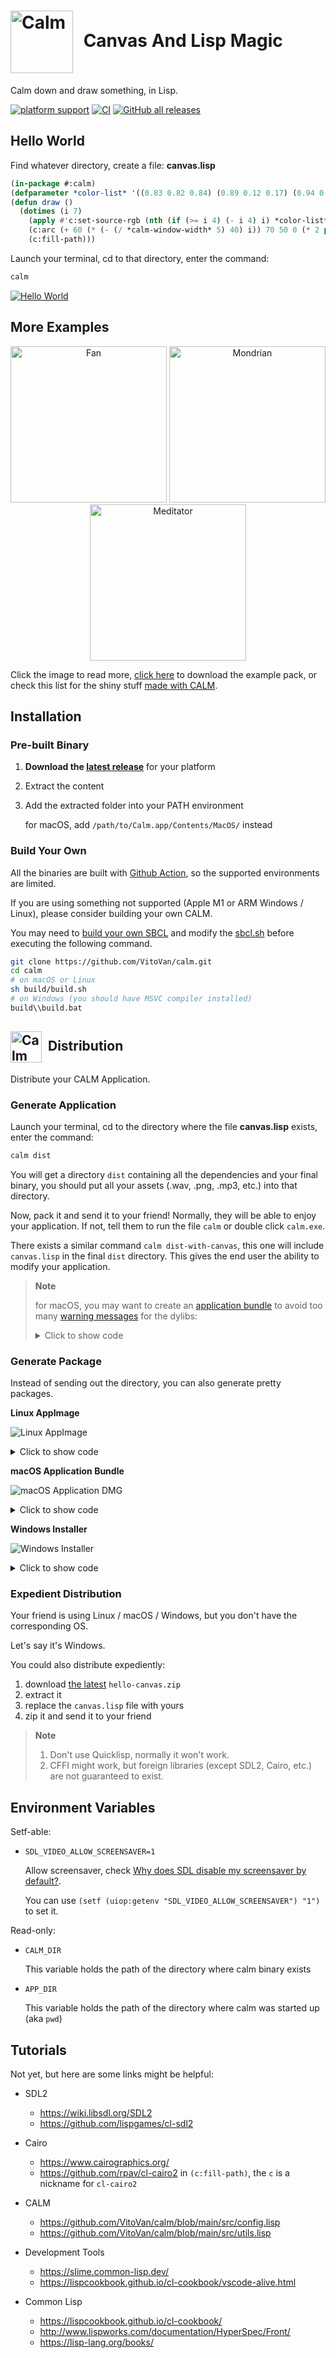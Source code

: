 # <img style="vertical-align:middle;margin-right:10px;" width="100" alt="Calm" src="./build/calm.png"> Canvas And Lisp Magic

Calm down and draw something, in Lisp.

[![platform support](https://img.shields.io/badge/Platform-Linux%20%7C%20macOS%20%7C%20Windows-blue.svg)](#installation) [![CI](https://github.com/VitoVan/calm/actions/workflows/calm.yml/badge.svg)](https://github.com/VitoVan/calm/actions/workflows/calm.yml) [![GitHub all releases](https://img.shields.io/github/downloads/vitovan/calm/total?color=green&label=Downloads&style=plastic)](https://github.com/VitoVan/calm/releases/latest)

## Hello World

Find whatever directory, create a file: **canvas.lisp**

```lisp
(in-package #:calm)
(defparameter *color-list* '((0.83 0.82 0.84) (0.89 0.12 0.17) (0.94 0.87 0.47) (0 0.35 0.59)))
(defun draw ()
  (dotimes (i 7)
    (apply #'c:set-source-rgb (nth (if (>= i 4) (- i 4) i) *color-list*))
    (c:arc (+ 60 (* (- (/ *calm-window-width* 5) 40) i)) 70 50 0 (* 2 pi))
    (c:fill-path)))
```

Launch your terminal, cd to that directory, enter the command:

```bash
calm
```

[![Hello World](./images/hello-world.png)](#hello-world)

## More Examples

<p align="center">
    <a title="Check the code for Fan" href="./examples/fan"><img width="250" alt="Fan" src="./examples/fan/canvas.png"></a>
    <a title="Check the code for Mondrian" href="./examples/mondrian"><img width="250" alt="Mondrian" src="./examples/mondrian/canvas.png"></a>
    <a title="Check the code for Meditator" href="./examples/meditator"><img width="250" alt="Meditator" src="./examples/meditator/canvas.png"></a>
</p>

Click the image to read more, [click here](https://github.com/VitoVan/calm/releases/latest/download/examples.zip) to download the example pack, or check this list for the shiny stuff [made with CALM](https://github.com/VitoVan/made-with-calm).

## Installation

### Pre-built Binary

1. **Download the [latest release](https://github.com/VitoVan/calm/releases/latest)** for your platform
2. Extract the content
3. Add the extracted folder into your PATH environment

    for macOS, add `/path/to/Calm.app/Contents/MacOS/` instead

### Build Your Own

All the binaries are built with [Github Action](.github/workflows/calm.yml), so the supported environments are limited.

If you are using something not supported (Apple M1 or ARM Windows / Linux), please consider building your own CALM.

You may need to [build your own SBCL](.github/workflows/sbcl.yml) and modify the [sbcl.sh](sh/fedora/sbcl.sh) before executing the following command.

```bash
git clone https://github.com/VitoVan/calm.git
cd calm
# on macOS or Linux
sh build/build.sh
# on Windows (you should have MSVC compiler installed)
build\\build.bat
```



## <img style="vertical-align:middle;margin-right:5px;" width="50" alt="Calm Application" src="./build/app.png"> Distribution

Distribute your CALM Application.

### Generate Application

Launch your terminal, cd to the directory where the file **canvas.lisp** exists, enter the command:

```bash
calm dist
```

You will get a directory `dist` containing all the dependencies and your final binary, you should put all your assets (.wav, .png, .mp3, etc.) into that directory.

Now, pack it and send it to your friend! Normally, they will be able to enjoy your application. If not, tell them to run the file `calm` or double click `calm.exe`.

There exists a similar command `calm dist-with-canvas`, this one will include `canvas.lisp` in the final `dist` directory. This gives the end user the ability to modify your application.

> **Note**
>
> for macOS, you may want to create an [application bundle](https://en.wikipedia.org/wiki/Bundle_(macOS)) to avoid too many [warning messages](https://support.apple.com/HT202491) for the dylibs:
>
> <details><summary>Click to show code</summary>
> <p>
>
> ```bash
> export APP_ICON=asset/coolapp.icns
> export APP_NAME=Coolapp
> export APP_ID=com.jack.coolapp
> export APP_VERSION=0.0.1
> export DIST_DIR=./dist
> calm sh darwin bundle
> ```
>
> </p>
> </details>

### Generate Package

Instead of sending out the directory, you can also generate pretty packages.

**Linux AppImage**

![Linux AppImage](./images/linux-appimage.png)

<details><summary>Click to show code</summary>
<p>

```bash
export DIST_DIR=./dist
export APP_NAME=Coolapp
export APP_ICON="asset/coolapp.png"
calm sh fedora appimage
```

</p>
</details>

**macOS Application Bundle**

![macOS Application DMG](./images/macos-dmg.png)

<details><summary>Click to show code</summary>
<p>

```bash
# you should have ran `calm sh darwin bundle`
export APP_NAME=Coolapp
export DMG_NAME=coolapp
export DMG_ICON=asset/coolapp-dmg.icns
calm sh darwin dmg
```

</p>
</details>

**Windows Installer**

![Windows Installer](./images/windows-installer.png)

<details><summary>Click to show code</summary>
<p>

```bash
export DIST_DIR=./dist
export APP_NAME=Coolapp
calm sh msys installer
```

</p>
</details>

### Expedient Distribution

Your friend is using Linux / macOS / Windows, but you don't have the corresponding OS.

Let's say it's Windows.

You could also distribute expediently:

1. download [the latest](https://github.com/VitoVan/calm/releases/latest) `hello-canvas.zip `
2. extract it
3. replace the `canvas.lisp` file with yours
4. zip it and send it to your friend

> **Note**
> 1. Don't use Quicklisp, normally it won't work.
> 2. CFFI might work, but foreign libraries (except SDL2, Cairo, etc.) are not guaranteed to exist.

## Environment Variables

Setf-able:

- `SDL_VIDEO_ALLOW_SCREENSAVER=1`

  Allow screensaver, check [Why does SDL disable my screensaver by default?](https://wiki.libsdl.org/SDL2/FAQUsingSDL#why_does_sdl_disable_my_screensaver_by_default).

  You can use `(setf (uiop:getenv "SDL_VIDEO_ALLOW_SCREENSAVER") "1")` to set it.

Read-only:

- `CALM_DIR`

  This variable holds the path of the directory where calm binary exists

- `APP_DIR`

  This variable holds the path of the directory where calm was started up (aka `pwd`)

## Tutorials

Not yet, but here are some links might be helpful:

- SDL2
    - https://wiki.libsdl.org/SDL2
    - https://github.com/lispgames/cl-sdl2

- Cairo
  - https://www.cairographics.org/
  - https://github.com/rpav/cl-cairo2
    in `(c:fill-path)`, the `c` is a nickname for `cl-cairo2`

- CALM
  - https://github.com/VitoVan/calm/blob/main/src/config.lisp
  - https://github.com/VitoVan/calm/blob/main/src/utils.lisp

- Development Tools
    - https://slime.common-lisp.dev/
    - https://lispcookbook.github.io/cl-cookbook/vscode-alive.html

- Common Lisp
  - https://lispcookbook.github.io/cl-cookbook/
  - http://www.lispworks.com/documentation/HyperSpec/Front/
  - https://lisp-lang.org/books/
